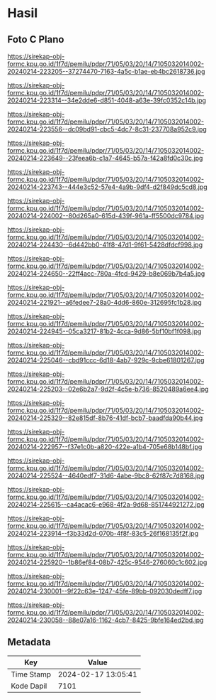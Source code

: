 # Hasil

## Foto C Plano

https://sirekap-obj-formc.kpu.go.id/1f7d/pemilu/pdpr/71/05/03/20/14/7105032014002-20240214-223205--37274470-7163-4a5c-b1ae-eb4bc2618736.jpg

https://sirekap-obj-formc.kpu.go.id/1f7d/pemilu/pdpr/71/05/03/20/14/7105032014002-20240214-223314--34e2dde6-d851-4048-a63e-39fc0352c14b.jpg

https://sirekap-obj-formc.kpu.go.id/1f7d/pemilu/pdpr/71/05/03/20/14/7105032014002-20240214-223556--dc09bd91-cbc5-4dc7-8c31-237708a952c9.jpg

https://sirekap-obj-formc.kpu.go.id/1f7d/pemilu/pdpr/71/05/03/20/14/7105032014002-20240214-223649--23feea6b-c1a7-4645-b57a-f42a8fd0c30c.jpg

https://sirekap-obj-formc.kpu.go.id/1f7d/pemilu/pdpr/71/05/03/20/14/7105032014002-20240214-223743--444e3c52-57e4-4a9b-9df4-d2f849dc5cd8.jpg

https://sirekap-obj-formc.kpu.go.id/1f7d/pemilu/pdpr/71/05/03/20/14/7105032014002-20240214-224002--80d265a0-615d-439f-961a-ff5500dc9784.jpg

https://sirekap-obj-formc.kpu.go.id/1f7d/pemilu/pdpr/71/05/03/20/14/7105032014002-20240214-224430--6d442bb0-41f8-47d1-9f61-5428dfdcf998.jpg

https://sirekap-obj-formc.kpu.go.id/1f7d/pemilu/pdpr/71/05/03/20/14/7105032014002-20240214-224650--22ff4acc-780a-4fcd-9429-b8e069b7b4a5.jpg

https://sirekap-obj-formc.kpu.go.id/1f7d/pemilu/pdpr/71/05/03/20/14/7105032014002-20240214-221921--a6fedee7-28a0-4dd6-860e-312695fc1b28.jpg

https://sirekap-obj-formc.kpu.go.id/1f7d/pemilu/pdpr/71/05/03/20/14/7105032014002-20240214-224945--05ca3217-81b2-4cca-9d86-5bf10bf1f098.jpg

https://sirekap-obj-formc.kpu.go.id/1f7d/pemilu/pdpr/71/05/03/20/14/7105032014002-20240214-225046--cbd91ccc-6d18-4ab7-929c-9cbe61801267.jpg

https://sirekap-obj-formc.kpu.go.id/1f7d/pemilu/pdpr/71/05/03/20/14/7105032014002-20240214-225203--02e6b2a7-9d2f-4c5e-b736-8520489a6ee4.jpg

https://sirekap-obj-formc.kpu.go.id/1f7d/pemilu/pdpr/71/05/03/20/14/7105032014002-20240214-225329--82e815df-8b76-41df-bcb7-baadfda90b44.jpg

https://sirekap-obj-formc.kpu.go.id/1f7d/pemilu/pdpr/71/05/03/20/14/7105032014002-20240214-222957--f37e1c0b-a820-422e-a1b4-705e68b148bf.jpg

https://sirekap-obj-formc.kpu.go.id/1f7d/pemilu/pdpr/71/05/03/20/14/7105032014002-20240214-225524--4640edf7-31d6-4abe-9bc8-62f87c7d8168.jpg

https://sirekap-obj-formc.kpu.go.id/1f7d/pemilu/pdpr/71/05/03/20/14/7105032014002-20240214-225615--ca4acac6-e968-4f2a-9d68-851744921272.jpg

https://sirekap-obj-formc.kpu.go.id/1f7d/pemilu/pdpr/71/05/03/20/14/7105032014002-20240214-223914--f3b33d2d-070b-4f8f-83c5-26f168135f2f.jpg

https://sirekap-obj-formc.kpu.go.id/1f7d/pemilu/pdpr/71/05/03/20/14/7105032014002-20240214-225920--1b86ef84-08b7-425c-9546-276060c1c602.jpg

https://sirekap-obj-formc.kpu.go.id/1f7d/pemilu/pdpr/71/05/03/20/14/7105032014002-20240214-230001--9f22c63e-1247-45fe-89bb-092030dedff7.jpg

https://sirekap-obj-formc.kpu.go.id/1f7d/pemilu/pdpr/71/05/03/20/14/7105032014002-20240214-230058--88e07a16-1162-4cb7-8425-9bfe164ed2bd.jpg


## Metadata

| Key        | Value               |
| ---------- | ------------------- |
| Time Stamp | 2024-02-17 13:05:41 |
| Kode Dapil | 7101                |



